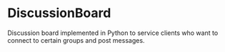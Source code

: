 # DiscussionBoard
Discussion board implemented in Python to service clients who want to connect to certain groups and post messages.
